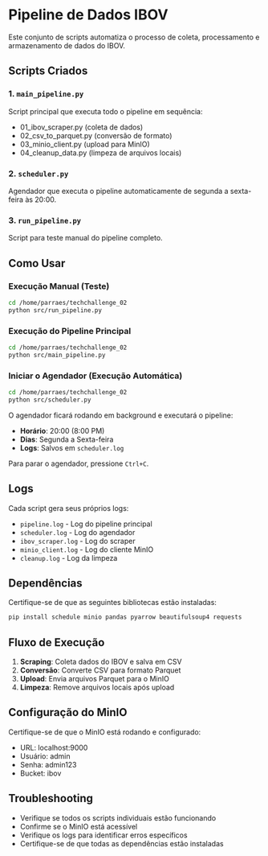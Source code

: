 # Pipeline de Dados IBOV

Este conjunto de scripts automatiza o processo de coleta, processamento e armazenamento de dados do IBOV.

## Scripts Criados

### 1. `main_pipeline.py`
Script principal que executa todo o pipeline em sequência:
- 01_ibov_scraper.py (coleta de dados)
- 02_csv_to_parquet.py (conversão de formato)
- 03_minio_client.py (upload para MinIO)
- 04_cleanup_data.py (limpeza de arquivos locais)

### 2. `scheduler.py`
Agendador que executa o pipeline automaticamente de segunda a sexta-feira às 20:00.

### 3. `run_pipeline.py`
Script para teste manual do pipeline completo.

## Como Usar

### Execução Manual (Teste)
```bash
cd /home/parraes/techchallenge_02
python src/run_pipeline.py
```

### Execução do Pipeline Principal
```bash
cd /home/parraes/techchallenge_02
python src/main_pipeline.py
```

### Iniciar o Agendador (Execução Automática)
```bash
cd /home/parraes/techchallenge_02
python src/scheduler.py
```

O agendador ficará rodando em background e executará o pipeline:
- **Horário**: 20:00 (8:00 PM)
- **Dias**: Segunda a Sexta-feira
- **Logs**: Salvos em `scheduler.log`

Para parar o agendador, pressione `Ctrl+C`.

## Logs

Cada script gera seus próprios logs:
- `pipeline.log` - Log do pipeline principal
- `scheduler.log` - Log do agendador
- `ibov_scraper.log` - Log do scraper
- `minio_client.log` - Log do cliente MinIO
- `cleanup.log` - Log da limpeza

## Dependências

Certifique-se de que as seguintes bibliotecas estão instaladas:
```bash
pip install schedule minio pandas pyarrow beautifulsoup4 requests
```

## Fluxo de Execução

1. **Scraping**: Coleta dados do IBOV e salva em CSV
2. **Conversão**: Converte CSV para formato Parquet
3. **Upload**: Envia arquivos Parquet para o MinIO
4. **Limpeza**: Remove arquivos locais após upload

## Configuração do MinIO

Certifique-se de que o MinIO está rodando e configurado:
- URL: localhost:9000
- Usuário: admin
- Senha: admin123
- Bucket: ibov

## Troubleshooting

- Verifique se todos os scripts individuais estão funcionando
- Confirme se o MinIO está acessível
- Verifique os logs para identificar erros específicos
- Certifique-se de que todas as dependências estão instaladas
